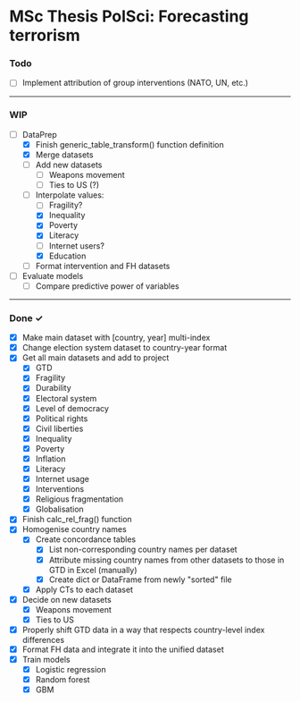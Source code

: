 # MSc Thesis PolSci: Forecasting terrorism

### Todo

- [ ] Implement attribution of group interventions (NATO, UN, etc.)

---
### WIP

- [ ] DataPrep
  - [x] Finish generic_table_transform() function definition
  - [x] Merge datasets
  - [ ] Add new datasets
    - [ ] Weapons movement
    - [ ] Ties to US (?)
  - [ ] Interpolate values:
    - [ ] Fragility?
    - [x] Inequality
    - [x] Poverty
    - [x] Literacy
    - [ ] Internet users?
    - [x] Education
  - [ ] Format intervention and FH datasets
- [ ] Evaluate models
  - [ ] Compare predictive power of variables

---
### Done ✓
- [x] Make main dataset with [country, year] multi-index
- [x] Change election system dataset to country-year format
- [x] Get all main datasets and add to project
  - [x] GTD
  - [x] Fragility
  - [x] Durability
  - [x] Electoral system
  - [x] Level of democracy
  - [x] Political rights
  - [x] Civil liberties
  - [x] Inequality
  - [x] Poverty
  - [x] Inflation
  - [x] Literacy
  - [x] Internet usage
  - [x] Interventions
  - [x] Religious fragmentation
  - [x] Globalisation
- [x] Finish calc_rel_frag() function
- [x] Homogenise country names
  - [x] Create concordance tables
    - [x] List non-corresponding country names per dataset
    - [x] Attribute missing country names from other datasets to those in GTD in Excel (manually)
    - [x] Create dict or DataFrame from newly "sorted" file
  - [x] Apply CTs to each dataset
- [x] Decide on new datasets
  - [x] Weapons movement
  - [x] Ties to US
- [x] Properly shift GTD data in a way that respects country-level index differences
- [x] Format FH data and integrate it into the unified dataset
- [x] Train models
  - [x] Logistic regression
  - [x] Random forest
  - [x] GBM
